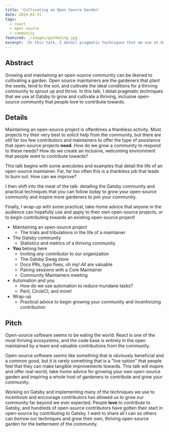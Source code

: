 ```yaml
---
title: 'Cultivating an Open Source Garden'
date: 2019-03-31
tags:
  - react
  - open source
  - community
featured: ./images/gardening.jpg
excerpt: 'In this talk, I detail pragmatic techniques that we use at Gatsby to grow and cultivate a thriving, inclusive open-source community that people love to contribute towards.'
---
```


## Abstract

Growing and maintaining an open-source community can be likened to cultivating a garden. Open source maintainers are the gardeners that plant the seeds, tend to the soil, and cultivate the ideal conditions for a thriving community to sprout up and thrive. In this talk, I detail pragmatic techniques that we use at Gatsby to grow and cultivate a thriving, inclusive open-source community that people love to contribute towards.

## Details

Maintaining an open-source project is oftentimes a thankless activity. Most projects try their very best to solicit help from the community, but there are _still_ far too few contributors and maintainers to offer the type of assistance that open-source projects **need.** How do we grow a community to respond to these needs? How do we create an inclusive, welcoming environment that people _want_ to contribute towards?

This talk begins with some anecdotes and examples that detail the life of an open-source maintainer. Far, far too often this is a thankless job that leads to burn out. How can we improve?

I then shift into the meat of the talk: detailing the Gatsby community and practical techniques that you can follow _today_ to grow your open-source community and inspire more gardeners to join your community.

Finally, I wrap-up with some practical, take-home advice that anyone in the audience can hopefully use and apply to their own open-source projects, or to begin contributing towards an existing open-source project!

- Maintaining an open-source project
  - The trials and tribulations in the life of a maintainer
- The Gatsby community
  - Statistics and metrics of a thriving community
- **You** belong here
  - Inviting _any_ contributor to our organization
  - The Gatsby Swag store
  - Docs PRs, typo fixes, oh my! _All_ are valuable
  - Pairing sessions with a Core Maintainer
  - Community Maintainers meeting
- Automation and you
  - How do we use automation to reduce mundane tasks?
  - Peril, CircleCI, and more!
- Wrap-up
  - Practical advice to begin growing your community and incentivizing contribution

## Pitch

Open-source software seems to be eating the world. React is one of the most thriving ecosystems, and the code base is entirely in the open maintained by a team and valuable contributions from the community.

Open-source software _seems_ like something that is obviously beneficial and a common good, but it is rarely something that is a "live option" that people feel that they can make tangible improvements towards. This talk will inspire and offer real-world, take-home advice for growing your own open-source garden and inspiring a whole host of gardeners to contribute and grow your community.

Working on Gatsby and implementing many of the techniques we use to incentivize and encourage contributors has allowed us to grow our community far beyond we ever expected. People **love** to contribute to Gatsby, and hundreds of open-source contributors have gotten their start in open-source by contributing to Gatsby. I want to share all I can so others can _borrow_ our techniques and grow their own, thriving open-source garden for the betterment of the community.
